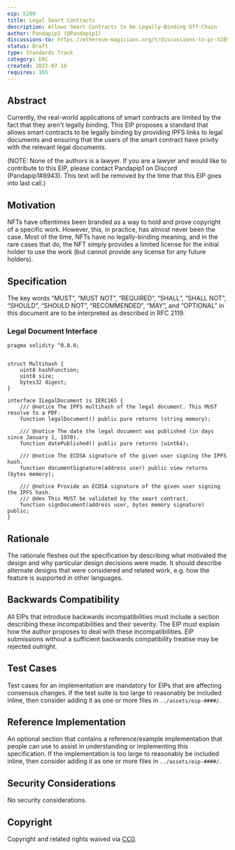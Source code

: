 ```yaml
---
eip: 5289
title: Legal Smart Contracts
description: Allows Smart Contracts to be Legally-Binding Off-Chain
author: Pandapip1 (@Pandapip1)
discussions-to: https://ethereum-magicians.org/t/discussions-to-pr-5289/9980
status: Draft
type: Standards Track
category: ERC
created: 2022-07-16
requires: 165
---
```


## Abstract

Currently, the real-world applications of smart contracts are limited by the fact that they aren't legally binding. This EIP proposes a standard that allows smart contracts to be legally binding by providing IPFS links to legal documents and ensuring that the users of the smart contract have privity with the relevant legal documents.

(NOTE: None of the authors is a lawyer. If you are a lawyer and would like to contribute to this EIP, please contact Pandapip1 on Discord (Pandapip1#8943). This text will be removed by the time that this EIP goes into last call.)

## Motivation

NFTs have oftentimes been branded as a way to hold and prove copyright of a specific work. However, this, in practice, has almost never been the case. Most of the time, NFTs have no legally-binding meaning, and in the rare cases that do, the NFT simply provides a limited license for the initial holder to use the work (but cannot provide any license for any future holders).

## Specification

The key words “MUST”, “MUST NOT”, “REQUIRED”, “SHALL”, “SHALL NOT”, “SHOULD”, “SHOULD NOT”, “RECOMMENDED”, “MAY”, and “OPTIONAL” in this document are to be interpreted as described in RFC 2119.

### Legal Document Interface

```solidity
pragma solidity ^0.8.0;


struct Multihash {
    uint8 hashFunction;
    uint8 size;
    bytes32 digest;
}

interface ILegalDocument is IERC165 {
    /// @notice The IPFS multihash of the legal document. This MUST resolve to a PDF.
    function legalDocument() public pure returns (string memory);
    
    /// @notice The date the legal document was published (in days since January 1, 1970).
    function datePublished() public pure returns (uint64);

    /// @notice The ECDSA signature of the given user signing the IPFS hash.
    function documentSignature(address user) public view returns (bytes memory);

    /// @notice Provide an ECDSA signature of the given user signing the IPFS hash.
    /// @dev This MUST be validated by the smart contract.
    function signDocument(address user, bytes memory signature) public;
}
```

## Rationale

The rationale fleshes out the specification by describing what motivated the design and why particular design decisions were made. It should describe alternate designs that were considered and related work, e.g. how the feature is supported in other languages.

## Backwards Compatibility

All EIPs that introduce backwards incompatibilities must include a section describing these incompatibilities and their severity. The EIP must explain how the author proposes to deal with these incompatibilities. EIP submissions without a sufficient backwards compatibility treatise may be rejected outright.

## Test Cases

Test cases for an implementation are mandatory for EIPs that are affecting consensus changes.  If the test suite is too large to reasonably be included inline, then consider adding it as one or more files in `../assets/eip-####/`.

## Reference Implementation

An optional section that contains a reference/example implementation that people can use to assist in understanding or implementing this specification.  If the implementation is too large to reasonably be included inline, then consider adding it as one or more files in `../assets/eip-####/`.

## Security Considerations

No security considerations.

## Copyright

Copyright and related rights waived via [CC0](../LICENSE.md).
